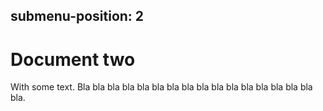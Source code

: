 submenu-position: 2
---

# Document two
With some text. Bla bla bla bla bla bla bla bla bla bla bla bla bla bla bla bla bla.
